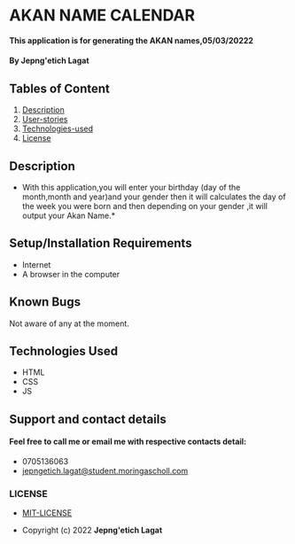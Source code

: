 # AKAN NAME CALENDAR
#### This application is for generating the AKAN names,05/03/20222
#### By **Jepng'etich Lagat**
## Tables of Content
1. [Description](Description)
2. [User-stories](User-stories)
3. [Technologies-used](Technologies-Used)
4. [License](LICENSE)
## Description
   * With this application,you will enter your birthday (day of the month,month and year)and your gender then it will
      calculates the day of the week you were born and then depending on your gender ,it will output your Akan Name.*
## Setup/Installation Requirements
- Internet
- A browser in the computer
## Known Bugs
 Not aware of any at the moment.
## Technologies Used
- HTML
- CSS
- JS
## Support and contact details
#### Feel free to call me or email me with respective contacts detail:
* 0705136063
* jepngetich.lagat@student.moringascholl.com
### LICENSE
 * [MIT-LICENSE](LICENSE)

 * Copyright (c) 2022   **Jepng'etich Lagat**
  